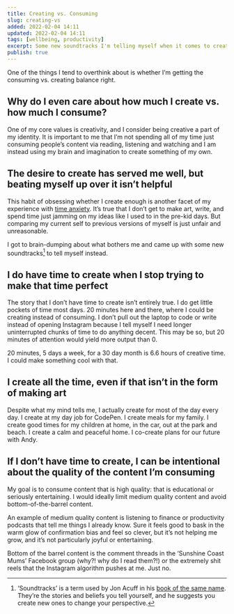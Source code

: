 ```yaml
---
title: Creating vs. Consuming
slug: creating-vs
added: 2022-02-04 14:11
updated: 2022-02-04 14:11
tags: [wellbeing, productivity]
excerpt: Some new soundtracks I'm telling myself when it comes to creativity and my time.
publish: true
---
```


One of the things I tend to overthink about is whether I’m getting the consuming vs. creating balance right.

## Why do I even care about how much I create vs. how much I consume?

One of my core values is creativity, and I consider being creative a part of my identity. It is important to me that I’m not spending all of my time just consuming people’s content via reading, listening and watching and I am instead using my brain and imagination to create something of my own.

## The desire to create has served me well, but beating myself up over it isn’t helpful

This habit of obsessing whether I create enough is another facet of my experience with [time anxiety](https://nesslabs.com/time-anxiety). It’s true that I don’t get to make art, write, and spend time just jamming on my ideas like I used to in the pre-kid days. But comparing my current self to previous versions of myself is just unfair and unreasonable.

I got to brain-dumping about what bothers me and came up with some new soundtracks[^1] to tell myself instead.

## I do have time to create when I stop trying to make that time perfect

The story that I don’t have time to create isn’t entirely true. I do get little pockets of time most days. 20 minutes here and there, where I could be creating instead of consuming. I don’t pull out the laptop to code or write instead of opening Instagram because I tell myself I need longer uninterrupted chunks of time to do anything decent. This may be so, but 20 minutes of attention would yield more output than 0.

20 minutes, 5 days a week, for a 30 day month is 6.6 hours of creative time. I could make something cool with that.  

## I create all the time, even if that isn’t in the form of making art

Despite what my mind tells me, I actually create for most of the day every day. I create at my day job for CodePen. I create meals for my family. I create good times for my children at home, in the car, out at the park and beach. I create a calm and peaceful home. I co-create plans for our future with Andy.  

## If I don’t have time to create, I can be intentional about the quality of the content I’m consuming

My goal is to consume content that is high quality: that is educational or seriously entertaining. I would ideally limit medium quality content and avoid bottom-of-the-barrel content.  

An example of medium quality content is listening to finance or productivity podcasts that tell me things I already know. Sure it feels good to bask in the warm glow of confirmation bias and feel so clever, but it’s not helping me grow, and it’s not particularly joyful or entertaining.

Bottom of the barrel content is the comment threads in the ‘Sunshine Coast Mums’ Facebook group (why?! why do I read them?!) or the extremely shit reels that the Instagram algorithm pushes at me. Just no.  

[^1]: ‘Soundtracks’ is a term used by Jon Acuff in his [book of the same name](https://soundtracksbook.com/). They’re the stories and beliefs you tell yourself, and he suggests you create new ones to change your perspective.